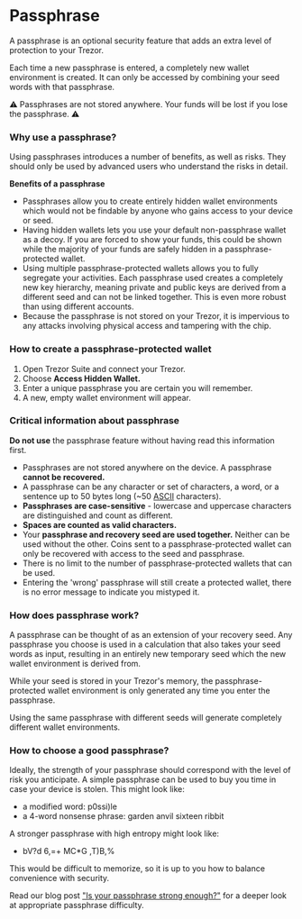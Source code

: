 # Passphrase

A passphrase is an optional security feature that adds an extra level of protection to your Trezor.

Each time a new passphrase is entered, a completely new wallet environment is created. It can only be accessed by combining your seed words with that passphrase.

⚠️ Passphrases are not stored anywhere. Your funds will be lost if you lose the passphrase. ⚠️

### Why use a passphrase?

Using passphrases introduces a number of benefits, as well as risks. They should only be used by advanced users who understand the risks in detail.

**Benefits of a passphrase**

- Passphrases allow you to create entirely hidden wallet environments which would not be findable by anyone who gains access to your device or seed.
- Having hidden wallets lets you use your default non-passphrase wallet as a decoy. If you are forced to show your funds, this could be shown while the majority of your funds are safely hidden in a passphrase-protected wallet.
- Using multiple passphrase-protected wallets allows you to fully segregate your activities. Each passphrase used creates a completely new key hierarchy, meaning private and public keys are derived from a different seed and can not be linked together. This is even more robust than using different accounts.
- Because the passphrase is not stored on your Trezor, it is impervious to any attacks involving physical access and tampering with the chip.

### How to create a passphrase-protected wallet

1. Open Trezor Suite and connect your Trezor.
2. Choose **Access Hidden Wallet.**
3. Enter a unique passphrase you are certain you will remember.
4. A new, empty wallet environment will appear.

### Critical information about passphrase

**Do not use** the passphrase feature without having read this information first.

- Passphrases are not stored anywhere on the device. A passphrase **cannot be recovered.**
- A passphrase can be any character or set of characters, a word, or a sentence up to 50 bytes long (~50 [ASCII](https://ascii.cl/) characters).
- **Passphrases are case-sensitive** - lowercase and uppercase characters are distinguished and count as different.
- **Spaces are counted as valid characters.**
- Your **passphrase and recovery seed are used together.** Neither can be used without the other. Coins sent to a passphrase-protected wallet can only be recovered with access to the seed and passphrase.
- There is no limit to the number of passphrase-protected wallets that can be used.
- Entering the 'wrong' passphrase will still create a protected wallet, there is no error message to indicate you mistyped it.

### How does passphrase work?

A passphrase can be thought of as an extension of your recovery seed. Any passphrase you choose is used in a calculation that also takes your seed words as input, resulting in an entirely new temporary seed which the new wallet environment is derived from.

While your seed is stored in your Trezor's memory, the passphrase-protected wallet environment is only generated any time you enter the passphrase.

Using the same passphrase with different seeds will generate completely different wallet environments.

### How to choose a good passphrase?

Ideally, the strength of your passphrase should correspond with the level of risk you anticipate. A simple passphrase can be used to buy you time in case your device is stolen. This might look like:

- a modified word: p0ssi)le
- a 4-word nonsense phrase: garden anvil sixteen ribbit

A stronger passphrase with high entropy might look like:

- bV?d 6,=+ MC*G ,T)B,%

This would be difficult to memorize, so it is up to you how to balance convenience with security.

Read our blog post ["Is your passphrase strong enough?"](https://blog.trezor.io/is-your-passphrase-strong-enough-d687f44c63af) for a deeper look at appropriate passphrase difficulty.
